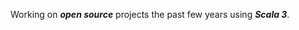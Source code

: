 <!-- top commit numnber: 13336 -->

Working on ***open source*** projects the past few years using ***Scala 3***.

<!--
![Stats](https://github-readme-stats.vercel.app/api?username=objektwerks&show_icons=true&hide_border=true&rank_icon=percentile)
-->

<!-- Last day of vacation -->
